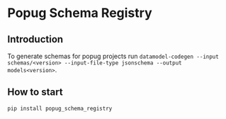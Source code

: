 # Popug Schema Registry
## Introduction
To generate schemas for popug projects run `datamodel-codegen --input schemas/<version> --input-file-type jsonschema --output models<version>`.

## How to start
```
pip install popug_schema_registry
```
